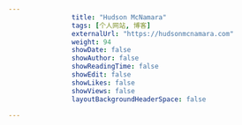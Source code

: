 ---
                title: "Hudson McNamara"
                tags: [个人网站, 博客]
                externalUrl: "https://hudsonmcnamara.com"
                weight: 94
                showDate: false
                showAuthor: false
                showReadingTime: false
                showEdit: false
                showLikes: false
                showViews: false
                layoutBackgroundHeaderSpace: false
                ---

